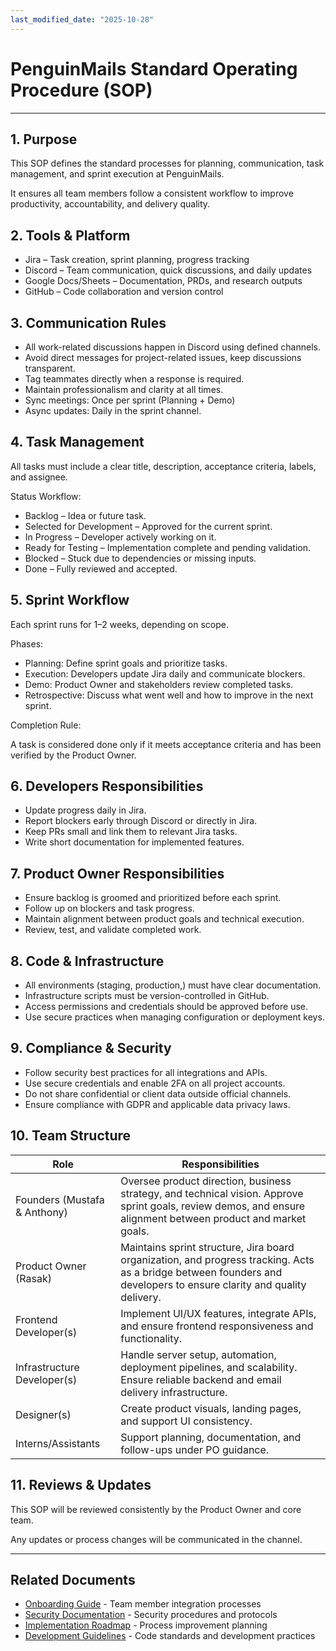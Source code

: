 ```yaml
---
last_modified_date: "2025-10-28"
---
```


# **PenguinMails Standard Operating Procedure (SOP)**

---

## 1. **Purpose**

This SOP defines the standard processes for planning, communication, task management, and sprint execution at PenguinMails.

It ensures all team members follow a consistent workflow to improve productivity, accountability, and delivery quality.

## 2. **Tools & Platform**
* Jira – Task creation, sprint planning, progress tracking
* Discord – Team communication, quick discussions, and daily updates
* Google Docs/Sheets – Documentation, PRDs, and research outputs
* GitHub – Code collaboration and version control

## 3. **Communication Rules**
* All work-related discussions happen in Discord using defined channels.
* Avoid direct messages for project-related issues, keep discussions transparent.
* Tag teammates directly when a response is required.
* Maintain professionalism and clarity at all times.
* Sync meetings: Once per sprint (Planning \+ Demo)
* Async updates: Daily in the sprint channel.

## 4. **Task Management**

All tasks must include a clear title, description, acceptance criteria, labels, and assignee.

Status Workflow:

* Backlog – Idea or future task.
* Selected for Development – Approved for the current sprint.
* In Progress – Developer actively working on it.
* Ready for Testing – Implementation complete and pending validation.
* Blocked – Stuck due to dependencies or missing inputs.
* Done – Fully reviewed and accepted.

## 5. **Sprint Workflow**

Each sprint runs for 1–2 weeks, depending on scope.

Phases:

* Planning: Define sprint goals and prioritize tasks.
* Execution: Developers update Jira daily and communicate blockers.
* Demo: Product Owner and stakeholders review completed tasks.
* Retrospective: Discuss what went well and how to improve in the next sprint.

Completion Rule:

A task is considered done only if it meets acceptance criteria and has been verified by the Product Owner.

## 6. **Developers Responsibilities**
* Update progress daily in Jira.
* Report blockers early through Discord or directly in Jira.
* Keep PRs small and link them to relevant Jira tasks.
* Write short documentation for implemented features.

## 7. **Product Owner Responsibilities**
* Ensure backlog is groomed and prioritized before each sprint.
* Follow up on blockers and task progress.
* Maintain alignment between product goals and technical execution.
* Review, test, and validate completed work.

## 8. **Code & Infrastructure**
* All environments (staging, production,) must have clear documentation.
* Infrastructure scripts must be version-controlled in GitHub.
* Access permissions and credentials should be approved before use.
* Use secure practices when managing configuration or deployment keys.

## 9. **Compliance & Security**
* Follow security best practices for all integrations and APIs.
* Use secure credentials and enable 2FA on all project accounts.
* Do not share confidential or client data outside official channels.
* Ensure compliance with GDPR and applicable data privacy laws.

## 10. **Team Structure**

| Role | Responsibilities |
| ----- | ----- |
| Founders (Mustafa & Anthony) | Oversee product direction, business strategy, and technical vision. Approve sprint goals, review demos, and ensure alignment between product and market goals. |
| Product Owner (Rasak) | Maintains sprint structure, Jira board organization, and progress tracking. Acts as a bridge between founders and developers to ensure clarity and quality delivery. |
| Frontend Developer(s) | Implement UI/UX features, integrate APIs, and ensure frontend responsiveness and functionality. |
| Infrastructure Developer(s) | Handle server setup, automation, deployment pipelines, and scalability. Ensure reliable backend and email delivery infrastructure. |
| Designer(s) | Create product visuals, landing pages, and support UI consistency. |
| Interns/Assistants | Support planning, documentation, and follow-ups under PO guidance. |

## 11. **Reviews & Updates**

This SOP will be reviewed consistently by the Product Owner and core team.

Any updates or process changes will be communicated in the channel.

---

## Related Documents
- [Onboarding Guide](onboarding_guide.md) - Team member integration processes
- [Security Documentation](security_documentation.md) - Security procedures and protocols
- [Implementation Roadmap](implementation_roadmap.md) - Process improvement planning
- [Development Guidelines](development_guidelines.md) - Code standards and development practices